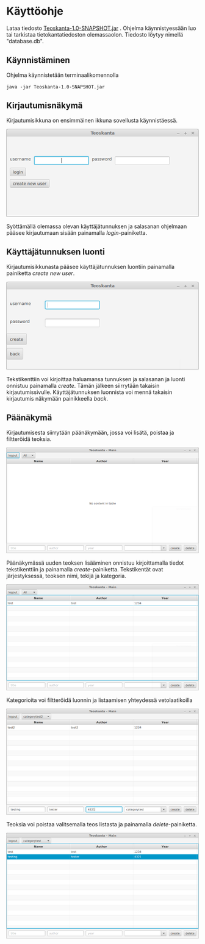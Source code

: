 # Käyttöohje 

Lataa tiedosto [Teoskanta-1.0-SNAPSHOT.jar](https://github.com/NuiS4ncE/ot-harjoitustyo/releases/download/viikko6/Teoskanta-1.0-SNAPSHOT.jar) .
Ohjelma käynnistyessään luo tai tarkistaa tietokantatiedoston olemassaolon. Tiedosto löytyy nimellä "database.db".

## Käynnistäminen

Ohjelma käynnistetään terminaalikomennolla 
```
java -jar Teoskanta-1.0-SNAPSHOT.jar
```

## Kirjautumisnäkymä 

Kirjautumisikkuna on ensimmäinen ikkuna sovellusta käynnistäessä.

<img src="https://github.com/NuiS4ncE/ot-harjoitustyo/blob/master/Teoskanta/dokumentointi/images/loginscreen.png">

Syöttämällä olemassa olevan käyttäjätunnuksen ja salasanan ohjelmaan pääsee kirjautumaan sisään painamalla _login_-painiketta. 

## Käyttäjätunnuksen luonti

Kirjautumisikkunasta pääsee käyttäjätunnuksen luontiin painamalla painiketta _create new user_.

<img src="https://github.com/NuiS4ncE/ot-harjoitustyo/blob/master/Teoskanta/dokumentointi/images/createuserscreen.png">

Tekstikenttiin voi kirjoittaa haluamansa tunnuksen ja salasanan ja luonti onnistuu painamalla _create_. Tämän jälkeen siirrytään takaisin kirjautumissivulle. 
Käyttäjätunnuksen luonnista voi mennä takaisin kirjautumis näkymään painikkeella _back_.

## Päänäkymä 

Kirjautumisesta siirrytään päänäkymään, jossa voi lisätä, poistaa ja filtteröidä teoksia. 

<img src="https://github.com/NuiS4ncE/ot-harjoitustyo/blob/master/Teoskanta/dokumentointi/images/mainscreen.png">

Päänäkymässä uuden teoksen lisääminen onnistuu kirjoittamalla tiedot tekstikenttiin ja painamalla _create_-painiketta. Tekstikentät ovat järjestyksessä, teoksen nimi, tekijä ja kategoria. 

<img src="https://github.com/NuiS4ncE/ot-harjoitustyo/blob/master/Teoskanta/dokumentointi/images/mainscreencreated.png">

Kategorioita voi filtteröidä luonnin ja listaamisen yhteydessä vetolaatikoilla

<img src="https://github.com/NuiS4ncE/ot-harjoitustyo/blob/master/Teoskanta/dokumentointi/images/mainscreentest2.png">

Teoksia voi poistaa valitsemalla teos listasta ja painamalla _delete_-painiketta.

<img src="https://github.com/NuiS4ncE/ot-harjoitustyo/blob/master/Teoskanta/dokumentointi/images/mainscreenselect.png">

